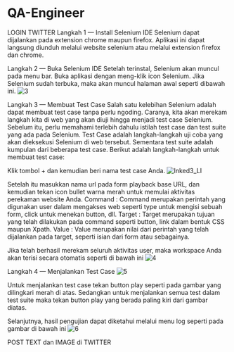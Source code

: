 # QA-Engineer

LOGIN TWITTER
Langkah 1 — Install Selenium IDE
Selenium dapat dijalankan pada extension chrome maupun firefox. 
Aplikasi ini dapat langsung diunduh melalui website selenium atau melalui extension firefox dan chrome.

Langkah 2 — Buka Selenium IDE
Setelah terinstal, Selenium akan muncul pada menu bar. 
Buka aplikasi dengan meng-klik icon Selenium. Jika Selenium sudah terbuka, maka akan muncul halaman awal seperti dibawah ini.
![3](https://user-images.githubusercontent.com/43885178/115029483-3a286e80-9ef0-11eb-91d4-4ef59b8296fb.PNG)

Langkah 3 — Membuat Test Case
Salah satu kelebihan Selenium adalah dapat membuat test case tanpa perlu ngoding. Caranya, kita akan merekam langkah kita di web yang akan diuji hingga menjadi test case Selenium. Sebelum itu, perlu memahami terlebih dahulu istilah test case dan test suite yang ada pada Selenium. Test Case adalah langkah-langkah uji coba yang akan dieksekusi Selenium di web tersebut. Sementara test suite adalah kumpulan dari beberapa test case. Berikut adalah langkah-langkah untuk membuat test case:

Klik tombol + dan kemudian beri nama test case Anda.
![Inked3_LI](https://user-images.githubusercontent.com/43885178/115029950-bc189780-9ef0-11eb-99f4-9e5796676a0a.jpg)

Setelah itu masukkan nama url pada form playback base URL, dan kemudian tekan icon bullet warna merah untuk memulai aktivitas perekaman website Anda.
Command : Command merupakan perintah yang digunakan user dalam mengakses web seperti type untuk mengisi sebuah form, click untuk menekan button, dll.
Target : Target merupakan tujuan yang telah dilakukan pada command seperti button, link dalam bentuk CSS maupun Xpath.
Value : Value merupakan nilai dari perintah yang telah dijalankan pada target, seperti isian dari form atau sebagainya.

Jika telah berhasil merekam seluruh aktivitas user, maka workspace Anda akan terisi secara otomatis seperti di bawah ini
![4](https://user-images.githubusercontent.com/43885178/115030821-b7081800-9ef1-11eb-81fa-7916c602e18c.PNG)

Langkah 4 — Menjalankan Test Case
![5](https://user-images.githubusercontent.com/43885178/115031128-08b0a280-9ef2-11eb-9256-069e088a72f7.PNG)

Untuk menjalankan test case tekan button play seperti pada gambar yang dilingkari merah di atas. Sedangkan untuk menjalankan semua test dalam test suite maka tekan button play yang berada paling kiri dari gambar diatas.

Selanjutnya, hasil pengujian dapat diketahui melalui menu log seperti pada gambar di bawah ini
![6](https://user-images.githubusercontent.com/43885178/115031327-3990d780-9ef2-11eb-9f89-60cc6fca3afa.PNG)


POST TEXT dan IMAGE di TWITTER
